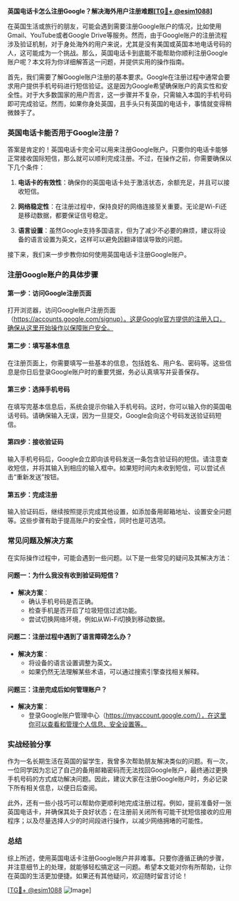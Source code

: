 **英国电话卡怎么注册Google？解决海外用户注册难题[[TG💪+ @esim1088](https://t.me/s/esim1088)]**

在英国生活或旅行的朋友，可能会遇到需要注册Google账户的情况，比如使用Gmail、YouTube或者Google Drive等服务。然而，由于Google账户的注册流程涉及验证机制，对于身处海外的用户来说，尤其是没有美国或英国本地电话号码的人，这可能成为一个挑战。那么，英国电话卡到底能不能帮助你顺利注册Google账户呢？本文将为你详细解答这一问题，并提供实用的操作指南。

首先，我们需要了解Google账户注册的基本要求。Google在注册过程中通常会要求用户提供手机号码进行短信验证。这是因为Google希望确保账户的真实性和安全性。对于大多数国家的用户而言，这一步骤并不复杂，只需输入本国的手机号码即可完成验证。然而，如果你身处英国，且手头只有英国的电话卡，事情就变得稍微棘手了。

### 英国电话卡能否用于Google注册？

答案是肯定的！英国电话卡完全可以用来注册Google账户。只要你的电话卡能够正常接收国际短信，那么就可以顺利完成注册。不过，在操作之前，你需要确保以下几个条件：

1. **电话卡的有效性**：确保你的英国电话卡处于激活状态，余额充足，并且可以接收短信。
   
2. **网络稳定性**：在注册过程中，保持良好的网络连接至关重要。无论是Wi-Fi还是移动数据，都要保证信号稳定。

3. **语言设置**：虽然Google支持多国语言，但为了减少不必要的麻烦，建议将设备的语言设置为英文，这样可以避免因翻译错误导致的问题。

接下来，我们来一步步教你如何使用英国电话卡注册Google账户。

### 注册Google账户的具体步骤

#### 第一步：访问Google注册页面
打开浏览器，访问Google账户注册页面（https://accounts.google.com/signup）。这是Google官方提供的注册入口，确保从这里开始操作以保障账户安全。

#### 第二步：填写基本信息
在注册页面上，你需要填写一些基本的信息，包括姓名、用户名、密码等。这些信息是你日后登录Google账户时的重要凭据，务必认真填写并妥善保存。

#### 第三步：选择手机号码
在填写完基本信息后，系统会提示你输入手机号码。这时，你可以输入你的英国电话号码。请确保输入无误，因为一旦提交，Google会向这个号码发送验证码短信。

#### 第四步：接收验证码
输入手机号码后，Google会立即向该号码发送一条包含验证码的短信。请注意查收短信，并将其输入到相应的输入框中。如果短时间内未收到短信，可以尝试点击“重新发送”按钮。

#### 第五步：完成注册
输入验证码后，继续按照提示完成其他设置，如添加备用邮箱地址、设置安全问题等。这些步骤有助于提高账户的安全性，同时也是可选项。

### 常见问题及解决方案

在实际操作过程中，可能会遇到一些问题。以下是一些常见的疑问及其解决方法：

#### 问题一：为什么我没有收到验证码短信？
- **解决方案**：
  - 确认手机号码是否正确。
  - 检查手机是否开启了垃圾短信过滤功能。
  - 尝试切换网络环境，例如从Wi-Fi切换到移动数据。

#### 问题二：注册过程中遇到了语言障碍怎么办？
- **解决方案**：
  - 将设备的语言设置调整为英文。
  - 如果仍然无法理解某些术语，可以通过搜索引擎查找相关解释。

#### 问题三：注册完成后如何管理账户？
- **解决方案**：
  - 登录Google账户管理中心（https://myaccount.google.com/），在这里你可以查看和管理个人信息、安全设置等。

### 实战经验分享

作为一名长期生活在英国的留学生，我曾多次帮助朋友解决类似的问题。有一次，一位同学因为忘记了自己的备用邮箱密码而无法找回Google账户，最终通过更换手机号码的方式成功解决问题。因此，建议大家在注册Google账户时，务必记录下所有相关信息，以便日后查阅。

此外，还有一些小技巧可以帮助你更顺利地完成注册过程。例如，提前准备好一张英国电话卡，并确保其处于良好状态；在注册前关闭所有可能干扰短信接收的应用程序；以及尽量选择人少的时间段进行操作，以减少网络拥堵的可能性。

### 总结

综上所述，使用英国电话卡注册Google账户并非难事。只要你遵循正确的步骤，并注意细节上的处理，就能够轻松搞定这一问题。希望本文能对你有所帮助，让你在英国的生活更加便捷。如果还有其他疑问，欢迎随时留言讨论！

[[TG💪+ @esim1088](https://t.me/s/esim1088) ![Image](https://i.postimg.cc/4NQfJmqS/Snipaste-2025-05-13-00-14-12.png)]